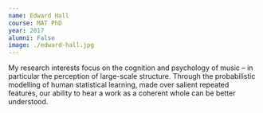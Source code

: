 ```yaml
---
name: Edward Hall
course: MAT PhD
year: 2017
alumni: False
image: ./edward-hall.jpg
---
```

My research interests focus on the cognition and psychology of music – in particular the perception of large-scale structure. Through the probabilistic modelling of human statistical learning, made over salient repeated features, our ability to hear a work as a coherent whole can be better understood.